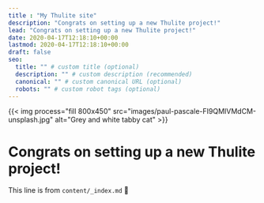 ```yaml
---
title : "My Thulite site"
description: "Congrats on setting up a new Thulite project!"
lead: "Congrats on setting up a new Thulite project!"
date: 2020-04-17T12:18:10+00:00
lastmod: 2020-04-17T12:18:10+00:00
draft: false
seo:
  title: "" # custom title (optional)
  description: "" # custom description (recommended)
  canonical: "" # custom canonical URL (optional)
  robots: "" # custom robot tags (optional)
---
```


{{< img process="fill 800x450" src="images/paul-pascale-FI9QMIVMdCM-unsplash.jpg" alt="Grey and white tabby cat" >}}

# Congrats on setting up a new Thulite project!

This line is from `content/_index.md` :rocket:
